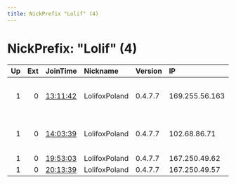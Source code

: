 ```yaml
---
title: NickPrefix "Lolif" (4)
---
```


# NickPrefix: "Lolif" (4)

|   Up |   Ext | JoinTime                                                                                              | Nickname      | Version   | IP             | AS                              | CC   |   ORp |   Dirp | OS    | Contact                |   eFamMembers |
|-----:|------:|:------------------------------------------------------------------------------------------------------|:--------------|:----------|:---------------|:--------------------------------|:-----|------:|-------:|:------|:-----------------------|--------------:|
|    1 |     0 | [13:11:42](https://nusenu.github.io/OrNetStats/w/relay/C19B4197C9B0B8A8EAC4B4F2F67FE8780DEEDE5A.html) | LolifoxPoland | 0.4.7.7   | 169.255.56.163 | VIDOLU Group Pty Ltd-Web4Africa | gh   |   443 |      0 | Linux | mocneakcje@asapmail.me |             1 |
|    1 |     0 | [14:03:39](https://nusenu.github.io/OrNetStats/w/relay/325BBE1CE5E59C415C1E12042E54C400DB7F19C8.html) | LolifoxPoland | 0.4.7.7   | 102.68.86.71   | VIDOLU Group Pty Ltd-Web4Africa | ke   |   443 |      0 | Linux | mocneakcje@asapmail.me |             1 |
|    1 |     0 | [19:53:03](https://nusenu.github.io/OrNetStats/w/relay/81C5756B911C43038E2953E39F6334DFC6805746.html) | LolifoxPoland | 0.4.7.7   | 167.250.49.62  | None                            | ve   |   443 |      0 | Linux | mocneakcje@asapmail.me |             1 |
|    1 |     0 | [20:13:39](https://nusenu.github.io/OrNetStats/w/relay/07F9017AB77E319431263CB7B90CD619EC62C8DB.html) | LolifoxPoland | 0.4.7.7   | 167.250.49.57  | None                            | ve   |   443 |      0 | Linux | mocneakcje@asapmail.me |             1 |
